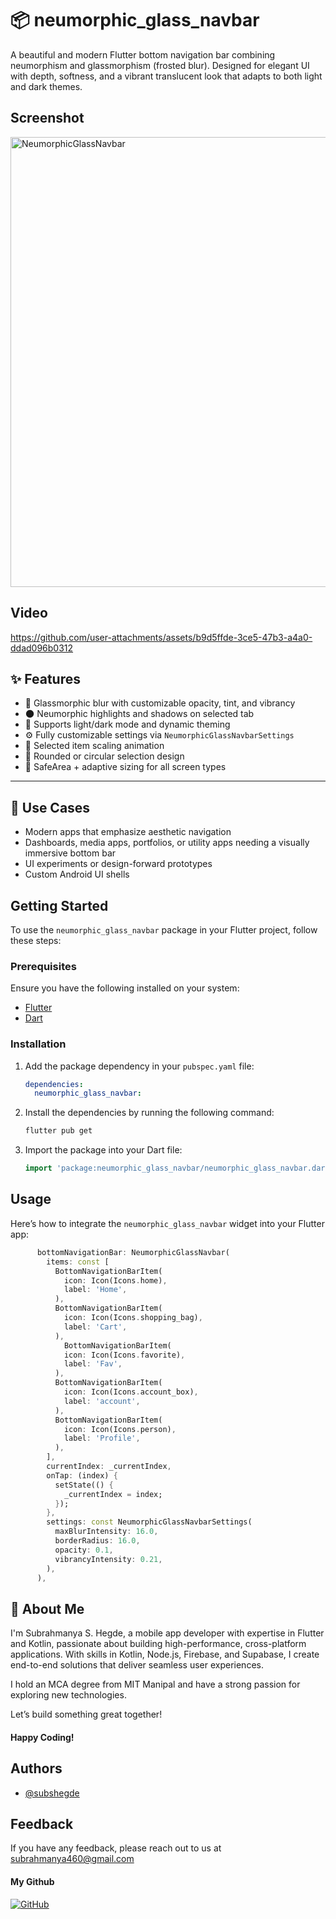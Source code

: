 # 📦 neumorphic_glass_navbar

A beautiful and modern Flutter bottom navigation bar combining neumorphism and glassmorphism (frosted blur). Designed for elegant UI with depth, softness, and a vibrant translucent look that adapts to both light and dark themes.

## Screenshot
<img width="1280" height="720" alt="NeumorphicGlassNavbar" src="https://github.com/user-attachments/assets/66db538d-c33d-463d-8d1a-eb7d5c8e7c14" />

## Video


https://github.com/user-attachments/assets/b9d5ffde-3ce5-47b3-a4a0-ddad096b0312


## ✨ Features

- 🧊 Glassmorphic blur with customizable opacity, tint, and vibrancy
- 🌑 Neumorphic highlights and shadows on selected tab
- 🎨 Supports light/dark mode and dynamic theming
- ⚙️ Fully customizable settings via `NeumorphicGlassNavbarSettings`
- 🎯 Selected item scaling animation
- 🔲 Rounded or circular selection design
- 📱 SafeArea + adaptive sizing for all screen types
---

## 🚀 Use Cases
- Modern apps that emphasize aesthetic navigation
- Dashboards, media apps, portfolios, or utility apps needing a visually immersive bottom bar
- UI experiments or design-forward prototypes
- Custom Android UI shells


## Getting Started

To use the `neumorphic_glass_navbar` package in your Flutter project, follow these steps:

### Prerequisites
Ensure you have the following installed on your system:
* [Flutter](https://flutter.dev/docs/get-started/install)
* [Dart](https://dart.dev/get-dart)

### Installation
1. Add the package dependency in your `pubspec.yaml` file:
    ```yaml
    dependencies:
      neumorphic_glass_navbar:
    ```

2. Install the dependencies by running the following command:
    ```bash
    flutter pub get
    ```

3. Import the package into your Dart file:
    ```dart
    import 'package:neumorphic_glass_navbar/neumorphic_glass_navbar.dart';
    ```

## Usage

Here’s how to integrate the `neumorphic_glass_navbar` widget into your Flutter app:

```dart
      bottomNavigationBar: NeumorphicGlassNavbar(
        items: const [
          BottomNavigationBarItem(
            icon: Icon(Icons.home),
            label: 'Home',
          ),
          BottomNavigationBarItem(
            icon: Icon(Icons.shopping_bag),
            label: 'Cart',
          ),
            BottomNavigationBarItem(
            icon: Icon(Icons.favorite),
            label: 'Fav',
          ),
          BottomNavigationBarItem(
            icon: Icon(Icons.account_box),
            label: 'account',
          ),
          BottomNavigationBarItem(
            icon: Icon(Icons.person),
            label: 'Profile',
          ),
        ],
        currentIndex: _currentIndex,
        onTap: (index) {
          setState(() {
            _currentIndex = index;
          });
        },
        settings: const NeumorphicGlassNavbarSettings(
          maxBlurIntensity: 16.0,
          borderRadius: 16.0,
          opacity: 0.1,
          vibrancyIntensity: 0.21,
        ),
      ),
```
## 🚀 About Me
I'm Subrahmanya S. Hegde, a mobile app developer with expertise in Flutter and Kotlin, passionate about building high-performance, cross-platform applications. With skills in Kotlin, Node.js, Firebase, and Supabase, I create end-to-end solutions that deliver seamless user experiences.

I hold an MCA degree from MIT Manipal and have a strong passion for exploring new technologies.

Let’s build something great together! 
#### Happy Coding!


## Authors

- [@subshegde](https://www.github.com/subshegde)


## Feedback

If you have any feedback, please reach out to us at subrahmanya460@gmail.com

#### My Github
[![GitHub](https://img.shields.io/badge/-GitHub-black.svg?style=for-the-badge&logo=github&colorB=000000&colorA=333333)](https://github.com/subshegde)
